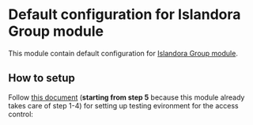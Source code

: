 # Default configuration for Islandora Group module

This module contain default configuration for [Islandora Group module](https://github.com/digitalutsc/islandora-group).

## How to setup 

Follow [this document](https://docs.google.com/document/d/1fy2KyjlURBpseLbwqspD3Yv5iFPpv1HQF_qKClV7zso/edit?usp=sharing) (**starting from step 5** because this module already takes care of step 1-4) for setting up testing evironment for the access control:


